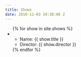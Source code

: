 ```yaml
---
title: Shows
date: 2016-11-03 19:38:00 Z
---
```


<ul>
{% for show in site.shows %}
  <li>
    <ul>
      <li>Name: {{ show.title }}</li>
      <li>Director: {{ show.director }}</li>
    </ul>
  </li>
{% endfor %}
</ul>